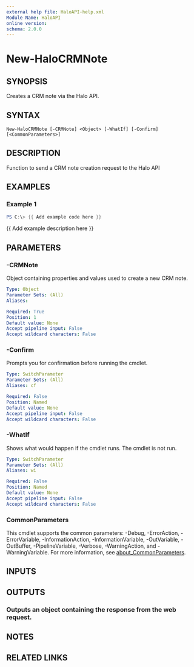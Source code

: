 ```yaml
---
external help file: HaloAPI-help.xml
Module Name: HaloAPI
online version:
schema: 2.0.0
---
```


# New-HaloCRMNote

## SYNOPSIS
Creates a CRM note via the Halo API.

## SYNTAX

```
New-HaloCRMNote [-CRMNote] <Object> [-WhatIf] [-Confirm] [<CommonParameters>]
```

## DESCRIPTION
Function to send a CRM note creation request to the Halo API

## EXAMPLES

### Example 1
```powershell
PS C:\> {{ Add example code here }}
```

{{ Add example description here }}

## PARAMETERS

### -CRMNote
Object containing properties and values used to create a new CRM note.

```yaml
Type: Object
Parameter Sets: (All)
Aliases:

Required: True
Position: 1
Default value: None
Accept pipeline input: False
Accept wildcard characters: False
```

### -Confirm
Prompts you for confirmation before running the cmdlet.

```yaml
Type: SwitchParameter
Parameter Sets: (All)
Aliases: cf

Required: False
Position: Named
Default value: None
Accept pipeline input: False
Accept wildcard characters: False
```

### -WhatIf
Shows what would happen if the cmdlet runs.
The cmdlet is not run.

```yaml
Type: SwitchParameter
Parameter Sets: (All)
Aliases: wi

Required: False
Position: Named
Default value: None
Accept pipeline input: False
Accept wildcard characters: False
```

### CommonParameters
This cmdlet supports the common parameters: -Debug, -ErrorAction, -ErrorVariable, -InformationAction, -InformationVariable, -OutVariable, -OutBuffer, -PipelineVariable, -Verbose, -WarningAction, and -WarningVariable. For more information, see [about_CommonParameters](http://go.microsoft.com/fwlink/?LinkID=113216).

## INPUTS

## OUTPUTS

### Outputs an object containing the response from the web request.
## NOTES

## RELATED LINKS

